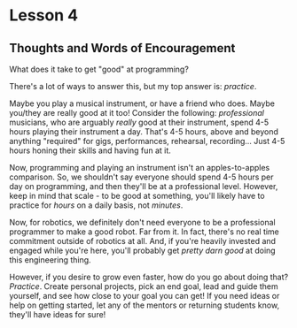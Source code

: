 # Lesson 4

## Thoughts and Words of Encouragement

What does it take to get "good" at programming?

There's a lot of ways to answer this, but my top answer is: _practice_.

Maybe you play a musical instrument, or have a friend who does. Maybe you/they are really good at it too! Consider the following: _professional_ musicians, who are arguably _really_ good at their instrument, spend 4-5 hours playing their instrument a day. That's 4-5 hours, above and beyond anything "required" for gigs, performances, rehearsal, recording... Just 4-5 hours honing their skills and having fun at it.

Now, programming and playing an instrument isn't an apples-to-apples comparison. So, we shouldn't say everyone should spend 4-5 hours per day on programming, and then they'll be at a professional level. However, keep in mind that scale - to be good at something, you'll likely have to practice for _hours_ on a daily basis, not _minutes_. 

Now, for robotics, we definitely don't need everyone to be a professional programmer to make a good robot. Far from it. In fact, there's no real time commitment outside of robotics at all. And, if you're heavily invested and engaged while you're here, you'll probably get _pretty darn good_ at doing this engineering thing.

However, if you desire to grow even faster, how do you go about doing that? _Practice_. Create personal projects, pick an end goal, lead and guide them yourself, and see how close to your goal you can get! If you need ideas or help on getting started, let any of the mentors or returning students know, they'll have ideas for sure!
